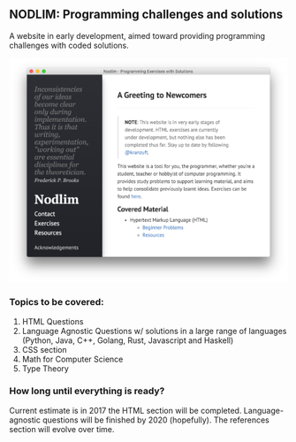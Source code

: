 ## NODLIM: Programming challenges and solutions

A website in early development, aimed toward providing programming challenges with coded solutions. 

![nodlim site preview](https://raw.githubusercontent.com/kranzuft/nodlim/master/images/preview.png)

### Topics to be covered:

1. HTML Questions
2. Language Agnostic Questions w/ solutions in a large range of languages (Python, Java, C++, Golang, Rust, Javascript and Haskell) 
3. CSS section
4. Math for Computer Science
5. Type Theory

### How long until everything is ready?

Current estimate is in 2017 the HTML section will be completed. Language-agnostic questions will be finished by 2020 (hopefully). The references section will evolve over time.
